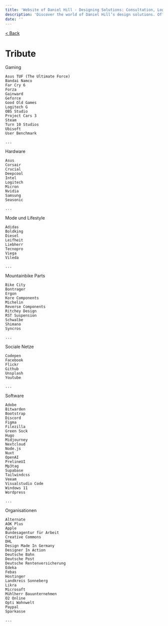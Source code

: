 ```yaml
---
title: 'Website of Daniel Hill - Designing Solutions: Consultation, Logos, UI/UX, Software Development.'
description: 'Discover the world of Daniel Hill’s design solutions. Offering consultation, logo creation, UI/UX design, and software development services tailored to your needs. Explore my site to see how I can transform your ideas into reality.'
date: ''
---
```


[< Back](/)

# Tribute

Gaming

    Asus TUF (The Ultimate Force)
    Bandai Namco
    Far Cry 6
    Forza
    Gainward
    Geforce
    Good Old Games
    Logitech G
    OBS Studio
    Project Cars 3
    Steam
    Turn 10 Studios
    Ubisoft
    User Benchmark

    ...

Hardware

    Asus
    Corsair
    Crucial
    Deepcool
    Intel
    Logitech
    Micron
    Nvidia
    Samsung
    Seasonic

    ...

Mode und Lifestyle

    Adidas
    Boldking
    Diesel
    Leifheit
    Liebherr
    Tecnopro
    Viega
    Vileda

    ...

Mountainbike Parts

    Bike City
    Bontrager
    Ergon
    Kore Components
    Michelin
    Reverse Components
    Ritchey Design
    RST Suspension
    Schwalbe
    Shimano
    Syncros

    ...

Sociale Netze

    Codepen
    Facebook
    Flickr
    Github
    Unsplash
    Youtube

    ...

Software

    Adobe
    Bitwarden
    Bootstrap
    Discord
    Figma
    Filezilla
    Green Sock
    Hugo
    Midjourney
    Nextcloud
    Node.js
    Nuxt
    OpenAI
    PrelineUI
    Mp3tag
    Supabase
    Tailwindcss
    Veeam
    Visualstudio Code
    Windows 11
    Wordpress

    ...

Organisationen

    Alternate
    AOK Plus
    Apple
    Bundesagentur für Arbeit
    Creative Commons
    DHL
    Design Made In Germany
    Designer In Action
    Deutsche Bahn
    Deutsche Post
    Deutsche Rentenversicherung
    Edeka
    Febas
    Hostinger
    Landkreis Sonneberg
    Likra
    Microsoft
    Mühlherr Bauunternehmen
    O2 Online
    Opti Wohnwelt
    Paypal
    Sparkasse

    ...